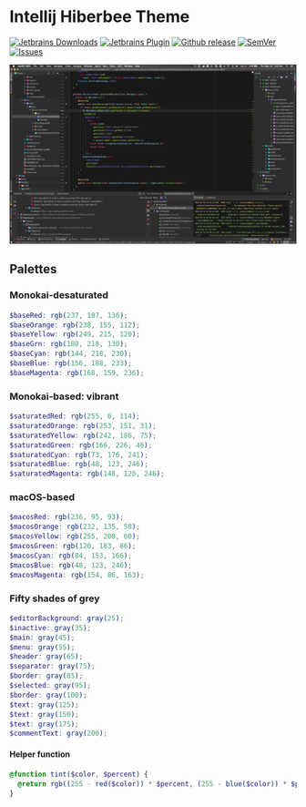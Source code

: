 # Intellij Hiberbee Theme

[![Jetbrains Downloads](https://img.shields.io/jetbrains/plugin/d/12118-hiberbee-theme.svg?style=flat-square)](https://plugins.jetbrains.com/plugin/12118-hiberbee-theme)
[![Jetbrains Plugin](https://img.shields.io/jetbrains/plugin/v/12118-hiberbee-theme.svg?style=flat-square)](https://plugins.jetbrains.com/plugin/12118-hiberbee-theme)
[![Github release](https://img.shields.io/github/tag-pre/Hiberbee/intellij-theme.svg?style=flat-square)](https://github.com/Hiberbee/intellij-theme/releases)
[![SemVer](https:/img.shields.io/badge/SemVer-2.0.0-blue.svg?style=flat-square)](http://semver.org/spec/v2.0.0.html)[![Issues](https:/img.shields.io/github/issues/hiberbee/intellij-theme.svg?style=flat-square)](https:/github.com/hiberbee/intellij-theme/issues)

![](screenshots/java.png)

## Palettes

### Monokai-desaturated
```scss
$baseRed: rgb(237, 107, 136);
$baseOrange: rgb(238, 155, 112);
$baseYellow: rgb(249, 215, 120);
$baseGrn: rgb(180, 218, 130);
$baseCyan: rgb(144, 218, 230);
$baseBlue: rgb(156, 188, 233);
$baseMagenta: rgb(168, 159, 236);
```

### Monokai-based: vibrant
```scss
$saturatedRed: rgb(255, 0, 114);
$saturatedOrange: rgb(253, 151, 31);
$saturatedYellow: rgb(242, 186, 75);
$saturatedGreen: rgb(166, 226, 46);
$saturatedCyan: rgb(73, 176, 241);
$saturatedBlue: rgb(48, 123, 246);
$saturatedMagenta: rgb(148, 120, 246);
```

### macOS-based
```scss
$macosRed: rgb(236, 95, 93);
$macosOrange: rgb(232, 135, 58);
$macosYellow: rgb(255, 200, 60);
$macosGreen: rgb(120, 183, 86);
$macosCyan: rgb(84, 153, 166);
$macosBlue: rgb(48, 123, 246);
$macosMagenta: rgb(154, 86, 163);
```

### Fifty shades of grey
```scss
$editorBackground: gray(25);
$inactive: gray(35);
$main: gray(45);
$menu: gray(55);
$header: gray(65);
$separator: gray(75);
$border: gray(85);
$selected: gray(95);
$border: gray(100);
$text: gray(125);
$text: gray(150);
$text: gray(175);
$commentText: gray(200);
```

#### Helper function
```scss
@function tint($color, $percent) {
  @return rgb((255 - red($color)) * $percent, (255 - blue($color)) * $percent, (255 - green($color)) * $percent)
}
```
